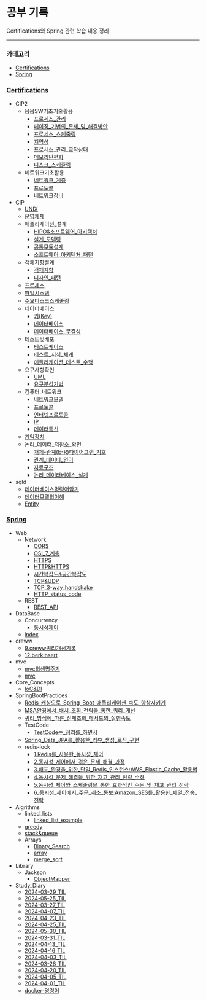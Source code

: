 # 공부 기록

Certifications와 Spring 관련 학습 내용 정리

---

### 카테고리
- [Certifications](./Certifications)
- [Spring](./Spring)

### [Certifications](./Certifications)
- CIP2
  - 응용SW기초기술활용
    - [프로세스_관리](./Certifications/CIP2/응용SW기초기술활용/프로세스_관리.md)
    - [페이징_기법의_문제_및_해결방안](./Certifications/CIP2/응용SW기초기술활용/페이징_기법의_문제_및_해결방안.md)
    - [프로세스_스케줄링](./Certifications/CIP2/응용SW기초기술활용/프로세스_스케줄링.md)
    - [지역성](./Certifications/CIP2/응용SW기초기술활용/지역성.md)
    - [프로세스_관리_교착상태](./Certifications/CIP2/응용SW기초기술활용/프로세스_관리_교착상태.md)
    - [메모리단편화](./Certifications/CIP2/응용SW기초기술활용/메모리단편화.md)
    - [디스크_스케줄링](./Certifications/CIP2/응용SW기초기술활용/디스크_스케줄링.md)
  - 네트워크기초활용
    - [네트워크_계층](./Certifications/CIP2/네트워크기초활용/네트워크_계층.md)
    - [프로토콜](./Certifications/CIP2/네트워크기초활용/프로토콜.md)
    - [네트워크장비](./Certifications/CIP2/네트워크기초활용/네트워크장비.md)
- CIP
  - [UNIX](./Certifications/CIP/UNIX.md)
  - [운영체제](./Certifications/CIP/운영체제.md)
  - 애플리케이션_설계
    - [HIPO&소프트웨어_아키텍처](./Certifications/CIP/애플리케이션_설계/HIPO&소프트웨어_아키텍처.md)
    - [설계_모델링](./Certifications/CIP/애플리케이션_설계/설계_모델링.md)
    - [공통모듈설계](./Certifications/CIP/애플리케이션_설계/공통모듈설계.md)
    - [소프트웨어_아키텍처_패턴](./Certifications/CIP/애플리케이션_설계/소프트웨어_아키텍처_패턴.md)
  - 객체지향설계
    - [객체지향](./Certifications/CIP/객체지향설계/객체지향.md)
    - [디자인_패턴](./Certifications/CIP/객체지향설계/디자인_패턴.md)
  - [프로세스](./Certifications/CIP/프로세스.md)
  - [파일시스템](./Certifications/CIP/파일시스템.md)
  - [주요디스크스케줄링](./Certifications/CIP/주요디스크스케줄링.md)
  - 데이터베이스
    - [키(Key)](./Certifications/CIP/데이터베이스/키(Key).md)
    - [데이터베이스](./Certifications/CIP/데이터베이스/데이터베이스.md)
    - [데이터베이스_무결성](./Certifications/CIP/데이터베이스/데이터베이스_무결성.md)
  - 테스트및배포
    - [테스트케이스](./Certifications/CIP/테스트및배포/테스트케이스.md)
    - [테스트_지식_체계](./Certifications/CIP/테스트및배포/테스트_지식_체계.md)
    - [애플리케이션_테스트_수행](./Certifications/CIP/테스트및배포/애플리케이션_테스트_수행.md)
  - 요구사항확인
    - [UML](./Certifications/CIP/요구사항확인/UML.md)
    - [요구분석기법](./Certifications/CIP/요구사항확인/요구분석기법.md)
  - 컴퓨터_네트워크
    - [네트워크모델](./Certifications/CIP/컴퓨터_네트워크/네트워크모델.md)
    - [프로토콜](./Certifications/CIP/컴퓨터_네트워크/프로토콜.md)
    - [인터넷프로토콜](./Certifications/CIP/컴퓨터_네트워크/인터넷프로토콜.md)
    - [IP](./Certifications/CIP/컴퓨터_네트워크/IP.md)
    - [데이터통신](./Certifications/CIP/컴퓨터_네트워크/데이터통신.md)
  - [기억장치](./Certifications/CIP/기억장치.md)
  - 논리_데이터_저장소_확인
    - [개체-관계(E-R)다이어그램_기호](./Certifications/CIP/논리_데이터_저장소_확인/개체-관계(E-R)다이어그램_기호.md)
    - [관계_데이터_언어](./Certifications/CIP/논리_데이터_저장소_확인/관계_데이터_언어.md)
    - [자료구조](./Certifications/CIP/논리_데이터_저장소_확인/자료구조.md)
    - [논리_데이터베이스_설계](./Certifications/CIP/논리_데이터_저장소_확인/논리_데이터베이스_설계.md)
- sqld
  - [데이터베이스명령어암기](./Certifications/sqld/데이터베이스명령어암기.md)
  - [데이터모델의이해](./Certifications/sqld/데이터모델의이해.md)
  - [Entity](./Certifications/sqld/Entity.md)

### [Spring](./Spring)
- Web
  - Network
    - [CORS](./Spring/Web/Network/CORS.md)
    - [OSI_7_계층](./Spring/Web/Network/OSI_7_계층.md)
    - [HTTPS](./Spring/Web/Network/HTTPS.md)
    - [HTTP&HTTPS](./Spring/Web/Network/HTTP&HTTPS.md)
    - [시간복잡도&공간복잡도](./Spring/Web/Network/시간복잡도&공간복잡도.md)
    - [TCP&UDP](./Spring/Web/Network/TCP&UDP.md)
    - [TCP_3-way_handshake](./Spring/Web/Network/TCP_3-way_handshake.md)
    - [HTTP_status_code](./Spring/Web/Network/HTTP_status_code.md)
  - REST
    - [REST_API](./Spring/Web/REST/REST_API.md)
- DataBase
  - Concurrency
    - [동시성제어](./Spring/DataBase/Concurrency/동시성제어.md)
  - [index](./Spring/DataBase/index.md)
- creww
  - [9.creww쿼리개선기록](./Spring/creww/9.creww쿼리개선기록.md)
  - [12.berkInsert](./Spring/creww/12.berkInsert.md)
- mvc
  - [mvc의생명주기](./Spring/mvc/mvc의생명주기.md)
  - [mvc](./Spring/mvc/mvc.md)
- Core_Concepts
  - [IoC&DI](./Spring/Core_Concepts/IoC&DI.md)
- SpringBootPractices
  - [Redis_캐싱으로_Spring_Boot_애플리케이션_속도_향상시키기](./Spring/SpringBootPractices/Redis_캐싱으로_Spring_Boot_애플리케이션_속도_향상시키기.md)
  - [MSA환경에서_배치_조회_전략을_통한_쿼리_개선](./Spring/SpringBootPractices/MSA환경에서_배치_조회_전략을_통한_쿼리_개선.md)
  - [쿼리_방식에_따른_전체조회_메서드의_실행속도](./Spring/SpringBootPractices/쿼리_방식에_따른_전체조회_메서드의_실행속도.md)
  - TestCode
    - [TestCode는_정리를_하면서](./Spring/SpringBootPractices/TestCode/TestCode는_정리를_하면서.md)
  - [Spring_Data_JPA를_활용한_리뷰_생성_로직_구현](./Spring/SpringBootPractices/Spring_Data_JPA를_활용한_리뷰_생성_로직_구현.md)
  - redis-lock
    - [1.Redis를_사용한_동시성_제어](./Spring/SpringBootPractices/redis-lock/1.Redis를_사용한_동시성_제어.md)
    - [2.동시성_제어에서_겪은_문제_해결_과정](./Spring/SpringBootPractices/redis-lock/2.동시성_제어에서_겪은_문제_해결_과정.md)
    - [3.배포_환경을_위한_단일_Redis_인스턴스:AWS_Elastic_Cache_활용법](./Spring/SpringBootPractices/redis-lock/3.배포_환경을_위한_단일_Redis_인스턴스:AWS_Elastic_Cache_활용법.md)
    - [4.동시성_문제_해결을_위한_재고_관리_전략_수정](./Spring/SpringBootPractices/redis-lock/4.동시성_문제_해결을_위한_재고_관리_전략_수정.md)
    - [5.동시성_제어와_스케줄링을_통한_효과적인_주문_및_재고_관리_전략](./Spring/SpringBootPractices/redis-lock/5.동시성_제어와_스케줄링을_통한_효과적인_주문_및_재고_관리_전략.md)
    - [6_동시성_제어에서_주문_취소_통보:Amazon_SES를_활용한_메일_전송_전략](./Spring/SpringBootPractices/redis-lock/6%20동시성_제어에서_주문_취소_통보:Amazon_SES를_활용한_메일_전송_전략.md)
- Algrithms
  - linked_lists
    - [linked_list_example](./Spring/Algrithms/linked_lists/linked_list_example.md)
  - [greedy](./Spring/Algrithms/greedy.md)
  - [stack&queue](./Spring/Algrithms/stack&queue.md)
  - Arrays
    - [Binary_Search](./Spring/Algrithms/Arrays/Binary_Search.md)
    - [array](./Spring/Algrithms/Arrays/array.md)
    - [merge_sort](./Spring/Algrithms/Arrays/merge_sort.md)
- Library
  - Jackson
    - [ObjectMapper](./Spring/Library/Jackson/ObjectMapper.md)
- Study_Diary
  - [2024-03-29_TIL](./Spring/Study_Diary/2024-03-29%20TIL.md)
  - [2024-05-25_TIL](./Spring/Study_Diary/2024-05-25_TIL.md)
  - [2024-03-27_TIL](./Spring/Study_Diary/2024-03-27%20TIL.md)
  - [2024-04-07_TIL](./Spring/Study_Diary/2024-04-07_TIL.md)
  - [2024-04-23_TIL](./Spring/Study_Diary/2024-04-23_TIL.md)
  - [2024-04-25_TIL](./Spring/Study_Diary/2024-04-25_TIL.md)
  - [2024-05-30_TIL](./Spring/Study_Diary/2024-05-30_TIL.md)
  - [2024-03-31_TIL](./Spring/Study_Diary/2024-03-31%20TIL.md)
  - [2024-04-13_TIL](./Spring/Study_Diary/2024-04-13_TIL.md)
  - [2024-04-16_TIL](./Spring/Study_Diary/2024-04-16_TIL.md)
  - [2024-04-03_TIL](./Spring/Study_Diary/2024-04-03_TIL.md)
  - [2024-03-28_TIL](./Spring/Study_Diary/2024-03-28%20TIL.md)
  - [2024-04-20_TIL](./Spring/Study_Diary/2024-04-20_TIL.md)
  - [2024-04-05_TIL](./Spring/Study_Diary/2024-04-05_TIL.md)
  - [2024-04-01_TIL](./Spring/Study_Diary/2024-04-01%20TIL.md)
  - [docker-명령어](./Spring/Study_Diary/docker-명령어.md)


